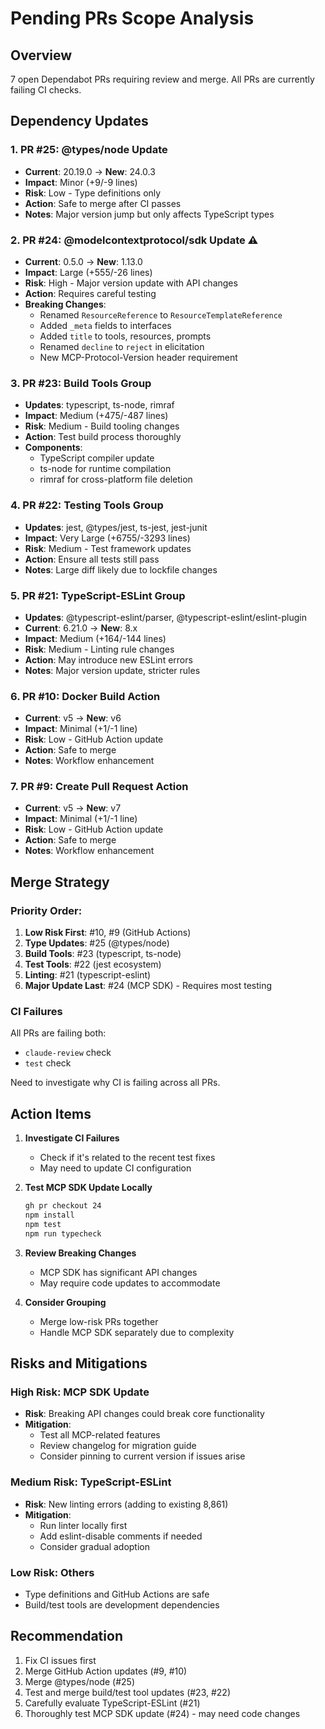 # Pending PRs Scope Analysis

## Overview

7 open Dependabot PRs requiring review and merge. All PRs are currently failing CI checks.

## Dependency Updates

### 1. PR #25: @types/node Update

- **Current**: 20.19.0 → **New**: 24.0.3
- **Impact**: Minor (+9/-9 lines)
- **Risk**: Low - Type definitions only
- **Action**: Safe to merge after CI passes
- **Notes**: Major version jump but only affects TypeScript types

### 2. PR #24: @modelcontextprotocol/sdk Update ⚠️

- **Current**: 0.5.0 → **New**: 1.13.0
- **Impact**: Large (+555/-26 lines)
- **Risk**: High - Major version update with API changes
- **Action**: Requires careful testing
- **Breaking Changes**:
  - Renamed `ResourceReference` to `ResourceTemplateReference`
  - Added `_meta` fields to interfaces
  - Added `title` to tools, resources, prompts
  - Renamed `decline` to `reject` in elicitation
  - New MCP-Protocol-Version header requirement

### 3. PR #23: Build Tools Group

- **Updates**: typescript, ts-node, rimraf
- **Impact**: Medium (+475/-487 lines)
- **Risk**: Medium - Build tooling changes
- **Action**: Test build process thoroughly
- **Components**:
  - TypeScript compiler update
  - ts-node for runtime compilation
  - rimraf for cross-platform file deletion

### 4. PR #22: Testing Tools Group

- **Updates**: jest, @types/jest, ts-jest, jest-junit
- **Impact**: Very Large (+6755/-3293 lines)
- **Risk**: Medium - Test framework updates
- **Action**: Ensure all tests still pass
- **Notes**: Large diff likely due to lockfile changes

### 5. PR #21: TypeScript-ESLint Group

- **Updates**: @typescript-eslint/parser, @typescript-eslint/eslint-plugin
- **Current**: 6.21.0 → **New**: 8.x
- **Impact**: Medium (+164/-144 lines)
- **Risk**: Medium - Linting rule changes
- **Action**: May introduce new ESLint errors
- **Notes**: Major version update, stricter rules

### 6. PR #10: Docker Build Action

- **Current**: v5 → **New**: v6
- **Impact**: Minimal (+1/-1 line)
- **Risk**: Low - GitHub Action update
- **Action**: Safe to merge
- **Notes**: Workflow enhancement

### 7. PR #9: Create Pull Request Action

- **Current**: v5 → **New**: v7
- **Impact**: Minimal (+1/-1 line)
- **Risk**: Low - GitHub Action update
- **Action**: Safe to merge
- **Notes**: Workflow enhancement

## Merge Strategy

### Priority Order:

1. **Low Risk First**: #10, #9 (GitHub Actions)
2. **Type Updates**: #25 (@types/node)
3. **Build Tools**: #23 (typescript, ts-node)
4. **Test Tools**: #22 (jest ecosystem)
5. **Linting**: #21 (typescript-eslint)
6. **Major Update Last**: #24 (MCP SDK) - Requires most testing

### CI Failures

All PRs are failing both:

- `claude-review` check
- `test` check

Need to investigate why CI is failing across all PRs.

## Action Items

1. **Investigate CI Failures**

   - Check if it's related to the recent test fixes
   - May need to update CI configuration

2. **Test MCP SDK Update Locally**

   ```bash
   gh pr checkout 24
   npm install
   npm test
   npm run typecheck
   ```

3. **Review Breaking Changes**

   - MCP SDK has significant API changes
   - May require code updates to accommodate

4. **Consider Grouping**
   - Merge low-risk PRs together
   - Handle MCP SDK separately due to complexity

## Risks and Mitigations

### High Risk: MCP SDK Update

- **Risk**: Breaking API changes could break core functionality
- **Mitigation**:
  - Test all MCP-related features
  - Review changelog for migration guide
  - Consider pinning to current version if issues arise

### Medium Risk: TypeScript-ESLint

- **Risk**: New linting errors (adding to existing 8,861)
- **Mitigation**:
  - Run linter locally first
  - Add eslint-disable comments if needed
  - Consider gradual adoption

### Low Risk: Others

- Type definitions and GitHub Actions are safe
- Build/test tools are development dependencies

## Recommendation

1. Fix CI issues first
2. Merge GitHub Action updates (#9, #10)
3. Merge @types/node (#25)
4. Test and merge build/test tool updates (#23, #22)
5. Carefully evaluate TypeScript-ESLint (#21)
6. Thoroughly test MCP SDK update (#24) - may need code changes
